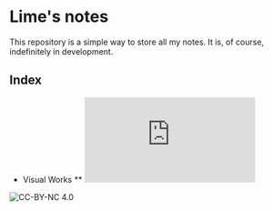 # Lime's notes

This repository is a simple way to store all my notes. It is, of course, indefinitely in development. 

## Index

* Visual Works
** ![GEM](https://github.com/LimeLimeW/notes/blob/main/pages/gem/synth-gem.md)


![CC-BY-NC 4.0](https://i.creativecommons.org/l/by-nc-sa/4.0/88x31.png)
